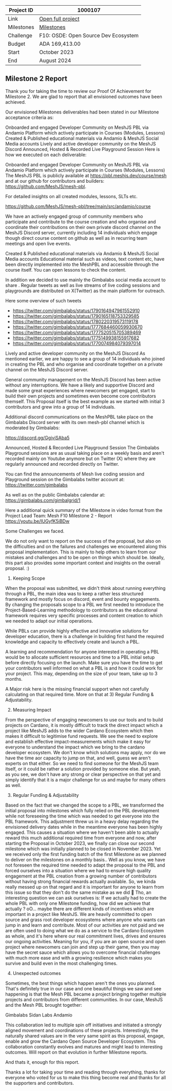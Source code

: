 |Project ID|1000107|
|-----------|-------------|
|Link|[Open full project](https://projectcatalyst.io/funds/10/f10-osde-open-source-dev-ecosystem/meshjs-sdk-operations-supporting-open-source-library-development-developer-resources-and-builder-community)|
|Milestones|[Milestones](https://milestones.projectcatalyst.io/projects/1000107)
|Challenge|F10: OSDE: Open Source Dev Ecosystem|
|Budget|ADA 169,413.00|
|Start|October 2023|
|End|August 2024|

## Milestone 2 Report

Thank you for taking the time to review our Proof Of Achievement for Milestone 2. We are glad to report that all envisioned outcomes have been achieved. 

Our envisioned Milestones deliverables had been stated in our Milestone acceptance criteria as:

Onboarded and engaged Developer Community on MeshJS PBL via Andamio Platform which actively participate in Courses (Modules, Lessons)
Created & Published educational materials via Andamio & MeshJS Social Media accounts
Lively and active developer community on the MeshJS Discord
Announced, Hosted & Recorded Live Playground Session
Here is how we executed on each deliverable:

Onboarded and engaged Developer Community on MeshJS PBL via Andamio Platform which actively participate in Courses (Modules, Lessons)
The MeshJS PBL is publicly available at https://pbl.meshjs.dev/course/mesh and at our github for contributors and builders: https://github.com/MeshJS/mesh-pbl. 

For detailed insights on all created modules, lessons, SLTs etc.

https://github.com/MeshJS/mesh-pbl/tree/main/src/andamio/course 

We have an actively engaged group of community members who participate and contribute to the course creation and who organise and coordinate their contributions on their own private discord channel on the MeshJS Discord server, currently including 14 individuals which engage though direct course content on github as well as in recurring team meetings and open live events.

Created & Published educational materials via Andamio & MeshJS Social Media accounts
Educational material such as videos, text content etc, have been directly implemented into the MeshPBL and accessible through the course itself. You can open lessons to check the content.

In addition we decided to use mainly the Gimbalabs social media account to share . Regular tweets as well as live streams of live coding sessions and playgrounds are distributed on X(Twitter) as the main platform for outreach.

Here some overview of such tweets

- https://twitter.com/gimbalabs/status/1790164947961552910 
- https://twitter.com/gimbalabs/status/1790165118753329585 
- https://twitter.com/gimbalabs/status/1780220319573119178 
- https://twitter.com/gimbalabs/status/1777684460059930670 
- https://twitter.com/gimbalabs/status/1777520515705389469 
- https://twitter.com/gimbalabs/status/1775149938155917682 
- https://twitter.com/gimbalabs/status/1770074984079397014 

Lively and active developer community on the MeshJS Discord
As mentioned earlier, we are happy to see a group of 14 individuals who joined in creating the PBL and who organise and coordinate together on a private channel on the MeshJS Discord server.

General community management on the MeshJS Discord has been active without any interruptions. We have a likely and supportive Discord and made some great experiences where newcomers get engaged, start to build their own projects and sometimes even become core contributors themself. This Proposal itself is the best example as we started with initial 3 contributors and grew into a group of 14 individuals. 

Additional discord communications on the MeshPBL take place on the Gimbalabs Discord server with its own mesh-pbl channel which is moderated by Gimbalabs:

https://discord.gg/GgjvjSAba5 

Announced, Hosted & Recorded Live Playground Session
The Gimbalabs Playground sessions are as usual taking place on a weekly basis and aren't recorded mainly on Youtube anymore but on Twitter (X) where they are regularly announced and recorded directly on Twitter.

You can find the announcements of Mesh live coding session and Playground session on the Gimbalabs twitter account at:
https://twitter.com/gimbalabs 

As well as on the public Gimbalabs calendar at:
https://gimbalabs.com/gimbalgrid/1 

Here a additional quick summary of the Milestone in video format from the Project Lead Team:
Mesh F10 Milestone 2 - Report
https://youtu.be/IUGyfK5iBDw 

Some Challenges we faced.

We do not only want to report on the success of the proposal, but also on the difficulties and on the failures and challenges we encountered along this proposal implementation. This is mainly to help others to learn from our mistakes and challenges and to be open on things which should be. Ideally, this part also provides some important context and insights on the overall proposal. :) 

1) Keeping Scope

When the proposal was submitted, we didn't think about running everything through a PBL, the main idea was to keep a rather less structured framework and mostly focus on discord, event and bounty engagements. By changing the proposals scope to a PBL we first needed to introduce the Project-Based-Learning methodology to contributors as the educational framework requires very specific processes and content creation to which we needed to adapt our initial operations. 

While PBLs can provide highly effective and innovative solutions for developer education, there is a challenge in building first hand the required knowledge and capacity to effectively create and launch a PBL.

A learning and recommendation for anyone interested in operating a PBL would be to allocate sufficient resources and time to a PBL initial setup before directly focusing on the launch. Make sure you have the time to get your contributors well informed on what a PBL is and how it could work for your project. This may, depending on the size of your team, take up to 3 months. 

A Major risk here is the missing financial support when not carefully calculating on that required time. More on that at 3) Regular Funding & Adjustability.

2) Measuring Impact

From the perspective of engaging newcomers to use our tools and to build projects on Cardano, it is mostly difficult to track the direct impact which a project like MeshJS adds to the wider Cardano Ecosystem which then makes it difficult to legitimise fund requests. We see the need to explore and establish effective impact-measurements which make it easy for everyone to understand the impact which we bring to the cardano developer ecosystem. We don't know which solutions may apply, nor do we have the time aor capacity to jump on that, and well, guess we aren't experts on that either. So we need to find someone for the MeshJS team itself, or it could be rather a solution provided by someone else. But yeah, as you see, we don't have any strong or clear perspective on that yet and simply identify that it is a major challenge for us and maybe for many others as well.

3) Regular Funding & Adjustability

Based on the fact that we changed the scope to a PBL, we transformed the initial proposal into milestones which fully relied on the PBL development while not foreseeing the time which was needed to get everyone into the PBL framework. This adjustment threw us in a heavy delay regarding the envisioned delivery dates while in the meantime everyone has been highly engaged. This causes a situation where we haven't been able to actually reward this much additional required time from everyone and now, after starting the Proposal in October 2023, we finally can close our second milestone which was initially planned to be closed in November 2023. Yet we received only the first funding batch of the first Milestone as we planned to deliver on the milestones on a monthly basis.. Well as you know, we have not foreseen the required time needed to adapt the proposal to the PBL and forced ourselves into a situation where we had to ensure high quality engagement at the PBL creation from a growing number of contributors without having strong financial rewards actually available. So, we kinda really messed up on that regard and it is important for anyone to learn from this issue so that they don't do the same mistake as we did 🙂
Tho, an interesting question we can ask ourselves is:
If we actually had to create the whole PBL with only one Milestone funding, how did we achieve that actually ? oO… maybe there are different kinds of incentives which are important in a project like MeshJS. 
We are heavily committed to open source and grass root developer ecosystems where anyone who wants can jump in and learn and contribute. Most of our activities are not paid and we are often used to doing what we do as a service to the Cardano Ecosystem as whole, and it's here where our real commitment lives, drives and ensures our ongoing activities. Meaning for you, if you are an open source and open project where newcomers can join and step up their game, then you may have the secret sauce which allows you to overcome financial challenges with much more ease and with a growing resilience which makes you survive and build even in the most challenging times. 

4) Unexpected outcomes

Sometimes, the best things which happen aren't the ones you planned. 
That's definitely true in our case and one beautiful things we saw and see happening is that the Mesh PBL became a project bringing together multiple projects and contributors from different communities. In our case, MeshJS and the Mesh PBL brought together:

Gimbalabs
Sidan Labs
Andamio

This collaboration led to multiple spin off initiatives and initiated a strongly aligned movement and coordinations of these projects. Interestingly, the naturally shared values are in the very same spirit as this proposal, engage, enable and grow the Cardano Open Source Developer Ecosystem. This collaboration constantly evolves and matures and might lead to interesting outcomes. Will report on that evolution in further Milestone reports.

And thats it, enough for this report.

Thanks a lot for taking your time and reading through everything, thanks for everyone who voted for us to make this thing become real and thanks for all the supporters and contributors.

